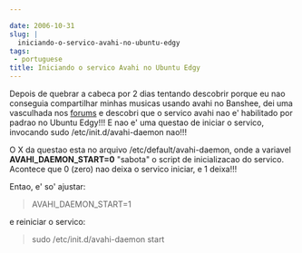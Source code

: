 ```yaml
---

date: 2006-10-31
slug: |
  iniciando-o-servico-avahi-no-ubuntu-edgy
tags:
 - portuguese
title: Iniciando o servico Avahi no Ubuntu Edgy
---
```


Depois de quebrar a cabeca por 2 dias tentando descobrir porque eu nao
conseguia compartilhar minhas musicas usando avahi no Banshee, dei uma
vasculhada nos
[forums](http://ubuntuforums.org/showthread.php?t=281002&highlight=avahi+daemon)
e descobri que o servico avahi nao e' habilitado por padrao no Ubuntu
Edgy!!! E nao e' uma questao de iniciar o servico, invocando sudo
/etc/init.d/avahi-daemon nao!!!

O X da questao esta no arquivo /etc/default/avahi-daemon, onde a
variavel **AVAHI_DAEMON_START=0** "sabota" o script de inicializacao do
servico. Acontece que 0 (zero) nao deixa o servico iniciar, e 1 deixa!!!

Entao, e' so' ajustar:

> AVAHI_DAEMON_START=1

e reiniciar o servico:

> sudo /etc/init.d/avahi-daemon start
